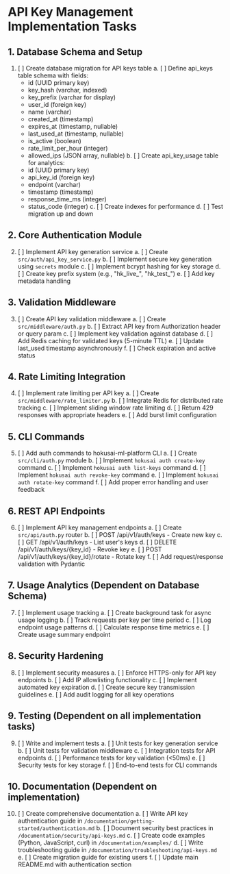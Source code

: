 # API Key Management Implementation Tasks

## 1. Database Schema and Setup
1. [ ] Create database migration for API keys table
   a. [ ] Define api_keys table schema with fields:
      - id (UUID primary key)
      - key_hash (varchar, indexed)
      - key_prefix (varchar for display)
      - user_id (foreign key)
      - name (varchar)
      - created_at (timestamp)
      - expires_at (timestamp, nullable)
      - last_used_at (timestamp, nullable)
      - is_active (boolean)
      - rate_limit_per_hour (integer)
      - allowed_ips (JSON array, nullable)
   b. [ ] Create api_key_usage table for analytics:
      - id (UUID primary key)
      - api_key_id (foreign key)
      - endpoint (varchar)
      - timestamp (timestamp)
      - response_time_ms (integer)
      - status_code (integer)
   c. [ ] Create indexes for performance
   d. [ ] Test migration up and down

## 2. Core Authentication Module
2. [ ] Implement API key generation service
   a. [ ] Create `src/auth/api_key_service.py`
   b. [ ] Implement secure key generation using `secrets` module
   c. [ ] Implement bcrypt hashing for key storage
   d. [ ] Create key prefix system (e.g., "hk_live_", "hk_test_")
   e. [ ] Add key metadata handling

## 3. Validation Middleware
3. [ ] Create API key validation middleware
   a. [ ] Create `src/middleware/auth.py`
   b. [ ] Extract API key from Authorization header or query param
   c. [ ] Implement key validation against database
   d. [ ] Add Redis caching for validated keys (5-minute TTL)
   e. [ ] Update last_used timestamp asynchronously
   f. [ ] Check expiration and active status

## 4. Rate Limiting Integration
4. [ ] Implement rate limiting per API key
   a. [ ] Create `src/middleware/rate_limiter.py`
   b. [ ] Integrate Redis for distributed rate tracking
   c. [ ] Implement sliding window rate limiting
   d. [ ] Return 429 responses with appropriate headers
   e. [ ] Add burst limit configuration

## 5. CLI Commands
5. [ ] Add auth commands to hokusai-ml-platform CLI
   a. [ ] Create `src/cli/auth.py` module
   b. [ ] Implement `hokusai auth create-key` command
   c. [ ] Implement `hokusai auth list-keys` command
   d. [ ] Implement `hokusai auth revoke-key` command
   e. [ ] Implement `hokusai auth rotate-key` command
   f. [ ] Add proper error handling and user feedback

## 6. REST API Endpoints
6. [ ] Implement API key management endpoints
   a. [ ] Create `src/api/auth.py` router
   b. [ ] POST /api/v1/auth/keys - Create new key
   c. [ ] GET /api/v1/auth/keys - List user's keys
   d. [ ] DELETE /api/v1/auth/keys/{key_id} - Revoke key
   e. [ ] POST /api/v1/auth/keys/{key_id}/rotate - Rotate key
   f. [ ] Add request/response validation with Pydantic

## 7. Usage Analytics (Dependent on Database Schema)
7. [ ] Implement usage tracking
   a. [ ] Create background task for async usage logging
   b. [ ] Track requests per key per time period
   c. [ ] Log endpoint usage patterns
   d. [ ] Calculate response time metrics
   e. [ ] Create usage summary endpoint

## 8. Security Hardening
8. [ ] Implement security measures
   a. [ ] Enforce HTTPS-only for API key endpoints
   b. [ ] Add IP allowlisting functionality
   c. [ ] Implement automated key expiration
   d. [ ] Create secure key transmission guidelines
   e. [ ] Add audit logging for all key operations

## 9. Testing (Dependent on all implementation tasks)
9. [ ] Write and implement tests
   a. [ ] Unit tests for key generation service
   b. [ ] Unit tests for validation middleware
   c. [ ] Integration tests for API endpoints
   d. [ ] Performance tests for key validation (<50ms)
   e. [ ] Security tests for key storage
   f. [ ] End-to-end tests for CLI commands

## 10. Documentation (Dependent on implementation)
10. [ ] Create comprehensive documentation
    a. [ ] Write API key authentication guide in `/documentation/getting-started/authentication.md`
    b. [ ] Document security best practices in `/documentation/security/api-keys.md`
    c. [ ] Create code examples (Python, JavaScript, curl) in `/documentation/examples/`
    d. [ ] Write troubleshooting guide in `/documentation/troubleshooting/api-keys.md`
    e. [ ] Create migration guide for existing users
    f. [ ] Update main README.md with authentication section
